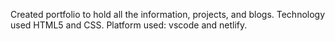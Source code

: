 Created portfolio to hold all the information, projects, and blogs.
Technology used HTML5 and CSS.
Platform used: vscode and netlify.
